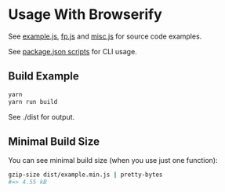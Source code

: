 # Usage With Browserify

See [example.js](./example.js), [fp.js](./fp.js) and [misc.js](./misc.js) for source code examples.

See [package.json scripts](./package.json) for CLI usage.

## Build Example

```sh
yarn
yarn run build
```

See ./dist for output.

## Minimal Build Size

You can see minimal build size (when you use just one function):

```sh
gzip-size dist/example.min.js | pretty-bytes
#=> 4.55 kB
```
